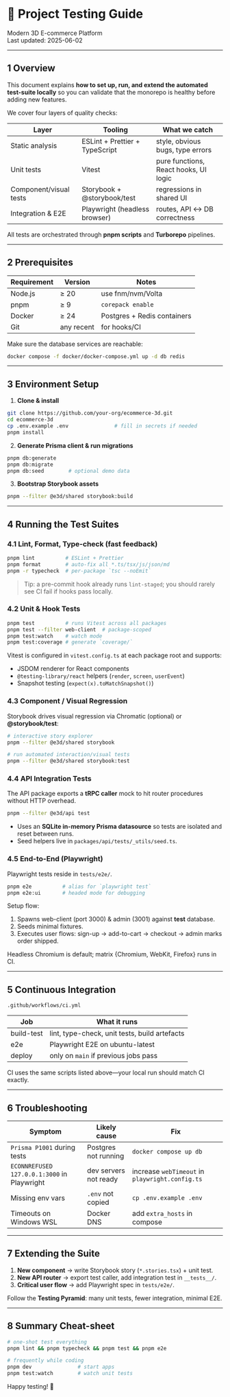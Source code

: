 # 🧪 Project Testing Guide

Modern 3D E-commerce Platform  
Last updated: 2025-06-02  

---

## 1  Overview

This document explains **how to set up, run, and extend the automated test-suite locally** so you can validate that the monorepo is healthy before adding new features.

We cover four layers of quality checks:

| Layer | Tooling | What we catch |
|-------|---------|---------------|
| Static analysis | ESLint + Prettier + TypeScript | style, obvious bugs, type errors |
| Unit tests | Vitest | pure functions, React hooks, UI logic |
| Component/visual tests | Storybook + @storybook/test | regressions in shared UI |
| Integration & E2E | Playwright (headless browser) | routes, API ↔ DB correctness |

All tests are orchestrated through **pnpm scripts** and **Turborepo** pipelines.

---

## 2  Prerequisites

| Requirement | Version | Notes |
|-------------|---------|-------|
| Node.js | ≥ 20 | use fnm/nvm/Volta |
| pnpm | ≥ 9 | `corepack enable` |
| Docker |  ≥ 24 | Postgres + Redis containers |
| Git | any recent | for hooks/CI |

Make sure the database services are reachable:

```bash
docker compose -f docker/docker-compose.yml up -d db redis
```

---

## 3  Environment Setup

1. **Clone & install**

```bash
git clone https://github.com/your-org/ecommerce-3d.git
cd ecommerce-3d
cp .env.example .env               # fill in secrets if needed
pnpm install
```

2. **Generate Prisma client & run migrations**

```bash
pnpm db:generate
pnpm db:migrate
pnpm db:seed        # optional demo data
```

3. **Bootstrap Storybook assets**

```bash
pnpm --filter @e3d/shared storybook:build
```

---

## 4  Running the Test Suites

### 4.1  Lint, Format, Type-check (fast feedback)

```bash
pnpm lint          # ESLint + Prettier
pnpm format        # auto-fix all *.ts/tsx/js/json/md
pnpm -r typecheck  # per-package `tsc --noEmit`
```

> Tip: a pre-commit hook already runs `lint-staged`; you should rarely see CI fail if hooks pass locally.

### 4.2  Unit & Hook Tests

```bash
pnpm test          # runs Vitest across all packages
pnpm test --filter web-client  # package-scoped
pnpm test:watch    # watch mode
pnpm test:coverage # generate `coverage/`
```

Vitest is configured in `vitest.config.ts` at each package root and supports:

- JSDOM renderer for React components
- `@testing-library/react` helpers (`render`, `screen`, `userEvent`)
- Snapshot testing (`expect(x).toMatchSnapshot()`)

### 4.3  Component / Visual Regression

Storybook drives visual regression via Chromatic (optional) or **@storybook/test**:

```bash
# interactive story explorer
pnpm --filter @e3d/shared storybook

# run automated interaction/visual tests
pnpm --filter @e3d/shared storybook:test
```

### 4.4  API Integration Tests

The API package exports a **tRPC caller** mock to hit router procedures without HTTP overhead.

```bash
pnpm --filter @e3d/api test
```

- Uses an **SQLite in-memory Prisma datasource** so tests are isolated and reset between runs.
- Seed helpers live in `packages/api/tests/_utils/seed.ts`.

### 4.5  End-to-End (Playwright)

Playwright tests reside in `tests/e2e/`.

```bash
pnpm e2e          # alias for `playwright test`
pnpm e2e:ui       # headed mode for debugging
```

Setup flow:

1. Spawns web-client (port 3000) & admin (3001) against **test** database.
2. Seeds minimal fixtures.
3. Executes user flows: sign-up → add-to-cart → checkout → admin marks order shipped.

Headless Chromium is default; matrix {Chromium, WebKit, Firefox} runs in CI.

---

## 5  Continuous Integration

`.github/workflows/ci.yml`

| Job | What it runs |
|-----|--------------|
| build-test | lint, type-check, unit tests, build artefacts |
| e2e | Playwright E2E on ubuntu-latest |
| deploy | only on `main` if previous jobs pass |

CI uses the same scripts listed above—your local run should match CI exactly.

---

## 6  Troubleshooting

| Symptom | Likely cause | Fix |
|---------|--------------|-----|
| `Prisma P1001` during tests | Postgres not running | `docker compose up db` |
| `ECONNREFUSED 127.0.0.1:3000` in Playwright | dev servers not ready | increase `webTimeout` in `playwright.config.ts` |
| Missing env vars | `.env` not copied | `cp .env.example .env` |
| Timeouts on Windows WSL | Docker DNS | add `extra_hosts` in compose |

---

## 7  Extending the Suite

1. **New component** → write Storybook story (`*.stories.tsx`) + unit test.
2. **New API router** → export test caller, add integration test in `__tests__/`.
3. **Critical user flow** → add Playwright spec in `tests/e2e/`.

Follow the **Testing Pyramid**: many unit tests, fewer integration, minimal E2E.

---

## 8  Summary Cheat-sheet

```bash
# one-shot test everything
pnpm lint && pnpm typecheck && pnpm test && pnpm e2e

# frequently while coding
pnpm dev               # start apps
pnpm test:watch        # watch unit tests
```

Happy testing! 🚀  

